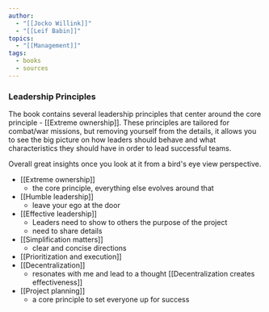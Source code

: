 ```yaml
---
author:
  - "[[Jocko Willink]]"
  - "[[Leif Babin]]"
topics:
  - "[[Management]]"
tags:
  - books
  - sources
---
```

### Leadership Principles

The book contains several leadership principles that center around the core principle - [[Extreme ownership]]. These principles are tailored for combat/war missions, but removing yourself from the details, it allows you to see the big picture on how leaders should behave and what characteristics they should have in order to lead successful teams. 

Overall great insights once you look at it from a bird's eye view perspective.

- [[Extreme ownership]]
	- the core principle, everything else evolves around that
- [[Humble leadership]]
	- leave your ego at the door
- [[Effective leadership]]
	- Leaders need to show to others the purpose of the project
	- need to share details
- [[Simplification matters]]
	- clear and concise directions 
- [[Prioritization and execution]]
- [[Decentralization]]
	- resonates with me and lead to a thought [[Decentralization creates effectiveness]]
- [[Project planning]]
	- a core principle to set everyone up for success



